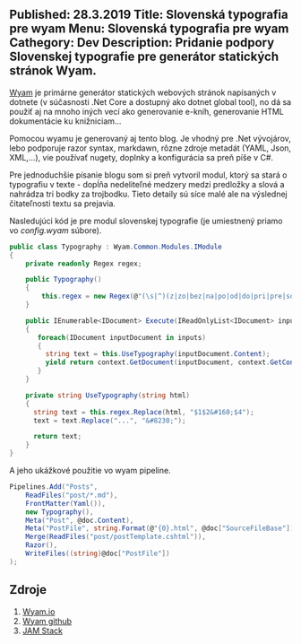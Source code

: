 Published: 28.3.2019
Title: Slovenská typografia pre wyam
Menu: Slovenská typografia pre wyam
Cathegory: Dev
Description: Pridanie podpory Slovenskej typografie pre generátor statických stránok Wyam.
---
[Wyam](https://wyam.io/) je primárne generátor statických webových stránok napísaných v dotnete (v súčasnosti .Net Core a dostupný ako dotnet global tool), no dá sa použiť aj na mnoho iných vecí ako generovanie e-kníh, generovanie HTML dokumentácie ku knižniciam...

Pomocou wyamu je generovaný aj tento blog. Je vhodný pre .Net vývojárov, lebo podporuje razor syntax, markdawn, rôzne zdroje metadát (YAML, Json, XML,...), vie používať nugety, doplnky a konfigurácia sa preň píše v C#.

Pre jednoduchšie písanie blogu som si preň vytvoril modul, ktorý sa stará o typografiu v texte - dopĺňa nedeliteľné medzery medzi predložky a slová a nahrádza tri bodky za trojbodku.
Tieto detaily sú síce malé ale na výslednej čitateľnosti textu sa prejavia.

Nasledujúci kód je pre modul slovenskej typografie (je umiestnený priamo vo _config.wyam_ súbore).

```cs
public class Typography : Wyam.Common.Modules.IModule
{
    private readonly Regex regex;

    public Typography()
    {
        this.regex = new Regex(@"(\s|^)(z|zo|bez|na|po|od|do|pri|pre|so|miesto|o|v|s|za|a|i|ani|aj|najprv|potom|ešte|ale|no|lež|jednako|alebo|buď|či|že|aby|čo|aký|ktorý|kde|keď|kým|kde|čo|akoby|lebo|pretože|predsa)(\s+)([^\p{Cc}\p{Cf}\p{Z}]+)", RegexOptions.Compiled | RegexOptions.IgnoreCase);
    }

    public IEnumerable<IDocument> Execute(IReadOnlyList<IDocument> inputs, IExecutionContext context)
    {
       foreach(IDocument inputDocument in inputs)
       {
         string text = this.UseTypography(inputDocument.Content);
         yield return context.GetDocument(inputDocument, context.GetContentStream(text), null, true);
       }
    }

    private string UseTypography(string html)
    {
      string text = this.regex.Replace(html, "$1$2&#160;$4");
      text = text.Replace("...", "&#8230;");

      return text;
    }
}
```

A jeho ukážkové použitie vo wyam pipeline.

```cs
Pipelines.Add("Posts",
    ReadFiles("post/*.md"),
    FrontMatter(Yaml()),
    new Typography(),
    Meta("Post", @doc.Content),
    Meta("PostFile", string.Format(@"{0}.html", @doc["SourceFileBase"])),
    Merge(ReadFiles("post/postTemplate.cshtml")),
    Razor(),
    WriteFiles((string)@doc["PostFile"])
);
```

## Zdroje
1. [Wyam.io](https://wyam.io/)
1. [Wyam github](https://github.com/Wyamio/Wyam)
1. [JAM Stack](https://jamstack.org/)